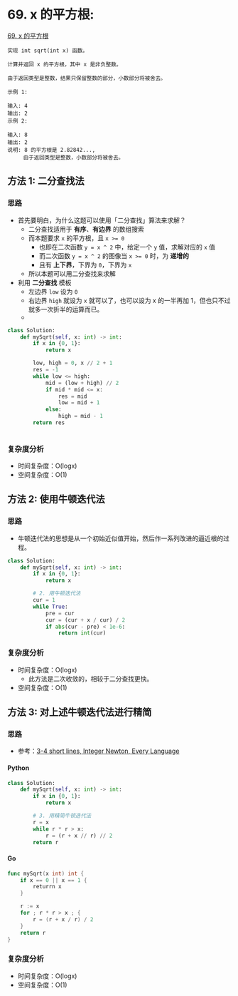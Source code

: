 # 69. x 的平方根: 

[69. x 的平方根](https://leetcode-cn.com/problems/sqrtx/)

```
实现 int sqrt(int x) 函数。

计算并返回 x 的平方根，其中 x 是非负整数。

由于返回类型是整数，结果只保留整数的部分，小数部分将被舍去。

示例 1:

输入: 4
输出: 2
示例 2:

输入: 8
输出: 2
说明: 8 的平方根是 2.82842..., 
     由于返回类型是整数，小数部分将被舍去。
```
## 方法 1: 二分查找法

### 思路

* 首先要明白，为什么这题可以使用「二分查找」算法来求解？
    * 二分查找适用于 **有序**、**有边界** 的数组搜索
    * 而本题要求 `x` 的平方根，且 `x >= 0`
        * 也即在二次函数 `y = x ^ 2` 中，给定一个 `y` 值，求解对应的 `x` 值
        * 而二次函数 `y = x ^ 2` 的图像当 `x >= 0` 时，为 **递增的** 
        * 且有 **上下界**，下界为 `0`，下界为 `x`
    * 所以本题可以用二分查找来求解
* 利用 **二分查找** 模板
    * 左边界 `low` 设为 `0`
    * 右边界 `high` 就设为 `x` 就可以了，也可以设为 x 的一半再加 1，但也只不过就多一次折半的运算而已。
    * 

```python
class Solution:
    def mySqrt(self, x: int) -> int:
        if x in {0, 1}:
            return x

        low, high = 0, x // 2 + 1
        res = -1
        while low <= high:
            mid = (low + high) // 2
            if mid * mid <= x:
                res = mid
                low = mid + 1
            else:
                high = mid - 1
        return res
             
```

### 复杂度分析

* 时间复杂度：O(logx)
* 空间复杂度：O(1)


## 方法 2: 使用牛顿迭代法

### 思路

* 牛顿迭代法的思想是从一个初始近似值开始，然后作一系列改进的逼近根的过程。

```python
class Solution:
    def mySqrt(self, x: int) -> int:
        if x in {0, 1}:
            return x

        # 2. 用牛顿迭代法
        cur = 1
        while True:
            pre = cur
            cur = (cur + x / cur) / 2
            if abs(cur - pre) < 1e-6:
                return int(cur)
```

### 复杂度分析

* 时间复杂度：O(logx)
    * 此方法是二次收敛的，相较于二分查找更快。
* 空间复杂度：O(1)

## 方法 3: 对上述牛顿迭代法进行精简

### 思路

* 参考：[3-4 short lines, Integer Newton, Every Language](https://leetcode.com/problems/sqrtx/discuss/25057/3-4-short-lines-Integer-Newton-Every-Language)

#### Python

```python
class Solution:
    def mySqrt(self, x: int) -> int:
        if x in {0, 1}:
            return x

        # 3. 用精简牛顿迭代法
        r = x
        while r * r > x:
            r = (r + x // r) // 2
        return r
```

#### Go

```go
func mySqrt(x int) int {
    if x == 0 || x == 1 {
        returrn x
    }

    r := x
    for ; r * r > x ; {
        r = (r + x / r) / 2
    }
    return r
}
```


### 复杂度分析

* 时间复杂度：O(logx)
* 空间复杂度：O(1)

